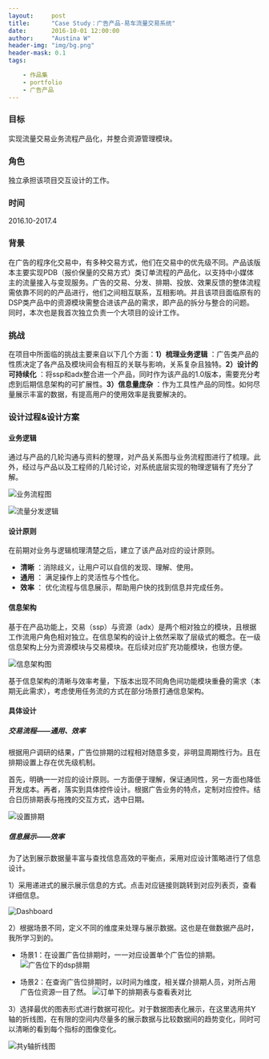 ```yaml
---
layout:     post
title:      "Case Study：广告产品-易车流量交易系统"
date:       2016-10-01 12:00:00
author:     "Austina W"
header-img: "img/bg.png"
header-mask: 0.1
tags:

    - 作品集
    - portfolio
    - 广告产品
---
```


### 目标

实现流量交易业务流程产品化，并整合资源管理模块。



### 角色

独立承担该项目交互设计的工作。



### 时间

2016.10-2017.4



### 背景

在广告的程序化交易中，有多种交易方式，他们在交易中的优先级不同。产品该版本主要实现PDB（报价保量的交易方式）类订单流程的产品化，以支持中小媒体主的流量接入与变现服务。广告的交易、分发、排期、投放、效果反馈的整体流程需依靠不同的的产品进行，他们之间相互联系，互相影响。并且该项目面临原有的DSP类产品中的资源模块需整合进该产品的需求，即产品的拆分与整合的问题。同时，本次也是我首次独立负责一个大项目的设计工作。



### 挑战

在项目中所面临的挑战主要来自以下几个方面：**1）梳理业务逻辑** ：广告类产品的性质决定了各产品及模块间会有相互的关联与影响，关系复杂且独特。**2）设计的可持续化** ：将ssp和adx整合进一个产品，同时作为该产品的1.0版本，需要充分考虑到后期信息架构的可扩展性。**3）信息量庞杂** ：作为工具性产品的同性。如何尽量展示丰富的数据，有提高用户的使用效率是我要解决的。



### 设计过程&设计方案

#### 业务逻辑

通过与产品的几轮沟通与资料的整理，对产品关系图与业务流程图进行了梳理。此外，经过与产品以及工程师的几轮讨论，对系统底层实现的物理逻辑有了充分了解。

![业务流程图](http://omqsjp4nk.bkt.clouddn.com/%E4%B8%9A%E5%8A%A1@2x.png)

![流量分发逻辑](http://omqsjp4nk.bkt.clouddn.com/%E5%AE%9E%E7%8E%B0%E9%80%BB%E8%BE%91.jpg)

#### 设计原则

在前期对业务与逻辑梳理清楚之后，建立了该产品对应的设计原则。

- **清晰** ：消除歧义，让用户可以自信的发现、理解、使用。
- **通用** ： 满足操作上的灵活性与个性化。
- **效率** ： 优化流程与信息展示，帮助用户快的找到信息并完成任务。



#### 信息架构

基于在产品功能上，交易（ssp）与资源（adx）是两个相对独立的模块，且根据工作流用户角色相对独立。在信息架构的设计上依然采取了层级式的概念。在一级信息架构上分为资源模块与交易模块。在后续对应扩充功能模块，也很方便。

![信息架构图](http://omqsjp4nk.bkt.clouddn.com/%E6%98%93%E8%BD%A6%E6%B5%81%E9%87%8F%E4%BA%A4%E6%98%93%E7%AE%A1%E7%90%86%E7%B3%BB%E7%BB%9F%20.png)

基于信息架构的清晰与效率考量，下版本出现不同角色间功能模块重叠的需求（本期无此需求），考虑使用任务流的方式在部分场景打通信息架构。



#### 具体设计

##### 交易流程——通用、效率 

根据用户调研的结果，广告位排期的过程相对随意多变，非明显周期性行为。且在排期设置上存在优先级机制。

首先，明确一一对应的设计原则。一方面便于理解，保证通同性，另一方面也降低开发成本。再者，落实到具体控件设计。根据广告业务的特点，定制对应控件。结合日历排期表与拖拽的交互方式，选中日期。

![设置排期](http://omqsjp4nk.bkt.clouddn.com/%E6%8E%92%E6%9C%9F%E8%AE%BE%E7%BD%AE@2x.png)





##### 信息展示——效率

为了达到展示数据量丰富与查找信息高效的平衡点，采用对应设计策略进行了信息设计。

1）采用递进式的展示展示信息的方式。点击对应链接则跳转到对应列表页，查看详细信息。

![Dashboard](http://omqsjp4nk.bkt.clouddn.com/%E9%80%92%E8%BF%9B%E5%BC%8F%E5%B1%95%E7%A4%BA%E6%95%B0%E6%8D%AE.jpg)

2）根据场景不同，定义不同的维度来处理与展示数据。这也是在做数据产品时，我所学习到的。

- 场景1：在设置广告位排期时，一一对应设置单个广告位的排期。
![广告位下的dsp排期](http://omqsjp4nk.bkt.clouddn.com/%E6%8E%92%E6%9C%9F.png)

- 场景2：在查询广告位排期时，以时间为维度，相关媒介排期人员，对所占用广告位资源一目了然。
![订单下的排期表与查看表对比](http://omqsjp4nk.bkt.clouddn.com/%E6%8E%92%E6%9C%9F%E8%AE%A1%E5%88%92.png)


3）选择最优的图表形式进行数据可视化。对于数据图表化展示，在这里选用共Y轴的折线图，在有限的空间内尽量多的展示数据与比较数据间的趋势变化，同时可以清晰的看到每个指标的图像变化。

![共y轴折线图](http://omqsjp4nk.bkt.clouddn.com/Dashboard.png)